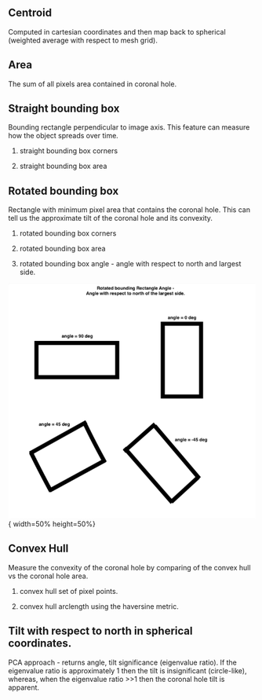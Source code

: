 ## Centroid 
Computed in cartesian coordinates and then map back to spherical (weighted average with respect to mesh grid).

## Area
The sum of all pixels area contained in coronal hole. 

## Straight bounding box
Bounding rectangle perpendicular to image axis. This feature can measure how the object spreads over time.

1. straight bounding box corners

2. straight bounding box area

## Rotated bounding box
Rectangle with minimum pixel area that contains the coronal hole. This can tell us the approximate tilt of 
the coronal hole and its convexity.

1. rotated bounding box corners

2. rotated bounding box area

3. rotated bounding box angle - angle with respect to north and largest side. 

![](images/rot_rect_angle.png){ width=50% height=50%}
    
## Convex Hull
Measure the convexity of the coronal hole by comparing of the convex hull vs the coronal hole area.

1. convex hull set of pixel points. 

2. convex hull arclength using the haversine metric. 

## Tilt with respect to north in spherical coordinates. 
PCA approach - returns angle, tilt significance (eigenvalue ratio).
If the eigenvalue ratio is approximately 1 then the tilt is insignificant (circle-like), 
whereas, when the eigenvalue ratio >>1 then the coronal hole tilt is apparent. 

